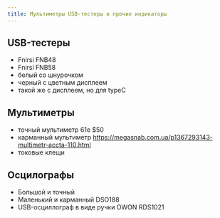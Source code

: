 ```yaml
---
title: Мультиметры USB-тестеры и прочие индикаторы
---
```


## USB-тестеры
- Fnirsi FNB48
- Fnirsi FNB58
- белый со шнурочком
- черный с цветным дисплеем
- такой же с дисплеем, но для typeC



## Мультиметры
- точный мультиметр 61e $50
- карманный мультиметр <https://megasnab.com.ua/p1367293143-multimetr-accta-110.html>
- токовые клещи 

## Осцилографы
- Большой и точный
- Маленький и карманный DSO188
- USB-осциллограф в виде ручки OWON RDS1021
